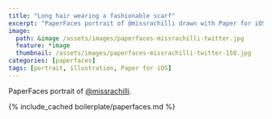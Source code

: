 ```yaml
---
title: "Long hair wearing a fashionable scarf"
excerpt: "PaperFaces portrait of @missrachilli drawn with Paper for iOS on an iPad."
image: 
  path: &image /assets/images/paperfaces-missrachilli-twitter.jpg 
  feature: *image
  thumbnail: /assets/images/paperfaces-missrachilli-twitter-150.jpg
categories: [paperfaces]
tags: [portrait, illustration, Paper for iOS]
---
```


PaperFaces portrait of [@missrachilli](https://twitter.com/missrachilli).

{% include_cached boilerplate/paperfaces.md %}
